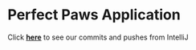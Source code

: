 # Perfect Paws Application
Click [**here**](https://github.com/brandyy2/PerfectPaws) to see our commits and pushes from IntelliJ


